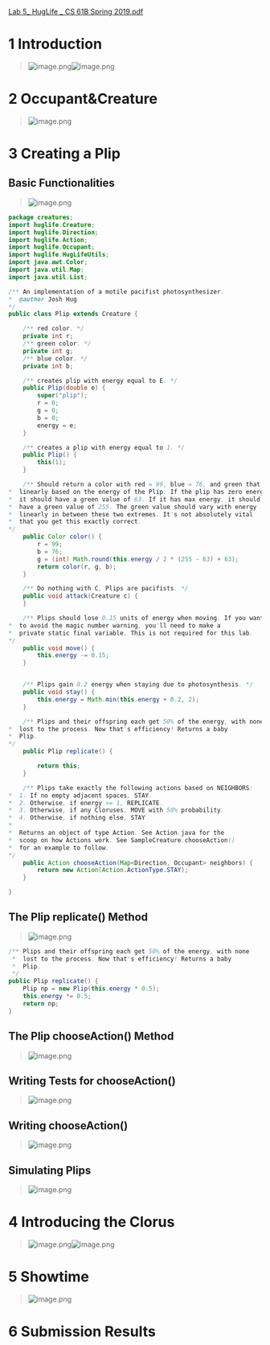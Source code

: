 [Lab 5_ HugLife _ CS 61B Spring 2019.pdf](https://www.yuque.com/attachments/yuque/0/2023/pdf/12393765/1674722738745-6a817e88-5e7c-4a9b-be2d-cc4da57d9f31.pdf)

# 1 Introduction
> ![image.png](./_L1815__HugLife.assets/20230302_0944518375.png)![image.png](./_L1815__HugLife.assets/20230302_0944517802.png)



# 2 Occupant&Creature
> ![image.png](./_L1815__HugLife.assets/20230302_0944516971.png)



# 3 Creating a Plip
## Basic Functionalities
> ![image.png](./_L1815__HugLife.assets/20230302_0944514030.png)

```java
package creatures;
import huglife.Creature;
import huglife.Direction;
import huglife.Action;
import huglife.Occupant;
import huglife.HugLifeUtils;
import java.awt.Color;
import java.util.Map;
import java.util.List;

/** An implementation of a motile pacifist photosynthesizer.
*  @author Josh Hug
*/
public class Plip extends Creature {

    /** red color. */
    private int r;
    /** green color. */
    private int g;
    /** blue color. */
    private int b;

    /** creates plip with energy equal to E. */
    public Plip(double e) {
        super("plip");
        r = 0;
        g = 0;
        b = 0;
        energy = e;
    }

    /** creates a plip with energy equal to 1. */
    public Plip() {
        this(1);
    }

    /** Should return a color with red = 99, blue = 76, and green that varies
*  linearly based on the energy of the Plip. If the plip has zero energy,
*  it should have a green value of 63. If it has max energy, it should
*  have a green value of 255. The green value should vary with energy
*  linearly in between these two extremes. It's not absolutely vital
*  that you get this exactly correct.
*/
    public Color color() {
        r = 99;
        b = 76;
        g = (int) Math.round(this.energy / 2 * (255 - 63) + 63);
        return color(r, g, b);
    }

    /** Do nothing with C, Plips are pacifists. */
    public void attack(Creature c) {
    }

    /** Plips should lose 0.15 units of energy when moving. If you want to
*  to avoid the magic number warning, you'll need to make a
*  private static final variable. This is not required for this lab.
*/
    public void move() {
        this.energy -= 0.15;
    }


    /** Plips gain 0.2 energy when staying due to photosynthesis. */
    public void stay() {
        this.energy = Math.min(this.energy + 0.2, 2);
    }

    /** Plips and their offspring each get 50% of the energy, with none
*  lost to the process. Now that's efficiency! Returns a baby
*  Plip.
*/
    public Plip replicate() {

        return this;
    }

    /** Plips take exactly the following actions based on NEIGHBORS:
*  1. If no empty adjacent spaces, STAY.
*  2. Otherwise, if energy >= 1, REPLICATE.
*  3. Otherwise, if any Cloruses, MOVE with 50% probability.
*  4. Otherwise, if nothing else, STAY
*
*  Returns an object of type Action. See Action.java for the
*  scoop on how Actions work. See SampleCreature.chooseAction()
*  for an example to follow.
*/
    public Action chooseAction(Map<Direction, Occupant> neighbors) {
        return new Action(Action.ActionType.STAY);
    }

}
```


## The Plip replicate() Method
> ![image.png](./_L1815__HugLife.assets/20230302_0944523347.png)

```java
/** Plips and their offspring each get 50% of the energy, with none
 *  lost to the process. Now that's efficiency! Returns a baby
 *  Plip.
 */
public Plip replicate() {
    Plip np = new Plip(this.energy * 0.5);
    this.energy *= 0.5;
    return np;
}
```



## The Plip chooseAction() Method
> ![image.png](./_L1815__HugLife.assets/20230302_0944528810.png)



## Writing Tests for chooseAction()
> ![image.png](./_L1815__HugLife.assets/20230302_0944523898.png)



## Writing chooseAction()
> ![image.png](./_L1815__HugLife.assets/20230302_0944525753.png)




## Simulating Plips
> ![image.png](./_L1815__HugLife.assets/20230302_0944521713.png)


# 4 Introducing the Clorus
> ![image.png](./_L1815__HugLife.assets/20230302_0944527878.png)![image.png](./_L1815__HugLife.assets/20230302_0944529086.png)



# 5 Showtime
> ![image.png](./_L1815__HugLife.assets/20230302_0944529806.png)



# 6 Submission Results
> 


